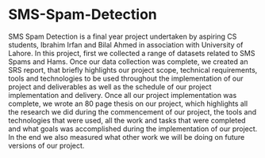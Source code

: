 # SMS-Spam-Detection
SMS Spam Detection is a final year project undertaken by aspiring CS students, Ibrahim Irfan and Bilal Ahmed in association with University of Lahore.
In this project, first we collected a range of datasets related to SMS Spams and Hams. Once our data collection was complete, we created an SRS report, 
that briefly highlights our project scope, technical requirements, tools and technologies to be used throughout the implementation of our project and
deliverables as well as the schedule of our project implementation and delivery. Once all our project implementation was complete, we wrote an 80 page
thesis on our project, which highlights all the research we did during the commencement of our project, the tools and technologies that were used, all the
work and tasks that were completed and what goals was accomplished during the implementation of our project. In the end we also measured what other work we
will be doing on future versions of our project.
